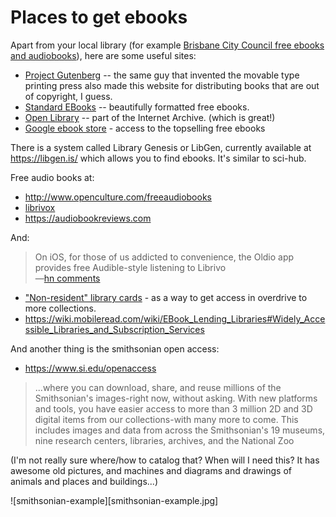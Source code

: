 ﻿# Places to get ebooks

Apart from your local library (for example [Brisbane City Council free ebooks and audiobooks](ebooks_and_audiobooks.md)), here are some useful sites:

- [Project Gutenberg](http://www.gutenberg.org) -- the same guy that invented the movable type printing press also made this website for distributing books that are out of copyright, I guess.
- [Standard EBooks](https://standardebooks.org) -- beautifully formatted free ebooks.
- [Open Library](https://openlibrary.org/) -- part of the Internet Archive. (which is great!)
- [Google ebook store](https://play.google.com/store/books/collection/topselling_free) - access to the topselling free ebooks

There is a system called Library Genesis or LibGen, currently available at https://libgen.is/ which allows you to find ebooks. It's similar to sci-hub.

Free audio books at:

* <http://www.openculture.com/freeaudiobooks>
* [librivox](https://librivox.org)
* <https://audiobookreviews.com>

And:

> On iOS, for those of us addicted to convenience, the Oldio app provides free Audible-style listening to Librivo
> <br />&mdash;[hn comments](https://news.ycombinator.com/item?id=22104143)

* ["Non-resident" library cards](https://weightywords.net/best-non-resident-library-cards-for-overdrive-access/) - as a way to get access in overdrive to more collections.
* https://wiki.mobileread.com/wiki/EBook_Lending_Libraries#Widely_Accessible_Libraries_and_Subscription_Services

And another thing is the smithsonian open access:

- <https://www.si.edu/openaccess>

> ...where you can download, share, and reuse millions of the Smithsonian's images-right now, without asking. With new platforms and tools, you have easier access to more than 3 million 2D and 3D digital items from our collections-with many more to come. This includes images and data from across the Smithsonian's 19 museums, nine research centers, libraries, archives, and the National Zoo

(I'm not really sure where/how to catalog that? When will I need this? It has awesome old pictures, and machines and diagrams and drawings of animals and places and buildings...)

![smithsonian-example][smithsonian-example.jpg]